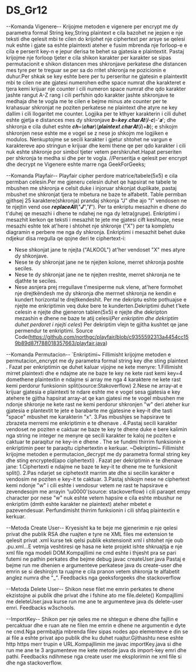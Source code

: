# DS_Gr12
--Komanda Vigenere--
  Krijojme metoden e vigenere per encrypt me dy parametra formal String key,String plaintext e cila bazohet
ne jepjen e nje teksti dhe qelesit mbi te cilen do krijohet nje ciphertext 
per arsye se qelesi nuk eshte i gjate sa eshte plaintexti ateher e fusim mbrenda nje forloop-e 
e cila e perserit key-n e jepur derisa te behet sa gjatesia e plaintextit.
Pastaj krijojme nje forloop tjeter e cila shikon karakter per karakter se sipas permutacionit
e shikon distancen mes shkronjave perkatese dhe distancen mes tyre per te treguar se per sa do 
rritet shkronja ne pozicionin e duhur.Per shkak se key eshte bere per tu perseritur ne gjatesin e plaintextit mbi te cilen ne ate 
gjatesi numerohen edhe space numrat dhe karakteret e tjera kemi krijuar nje counter i cili numeron space
numrat dhe qdo karakter jashte rangut A-Z rang i cili perfshin qdo karakter jashte
shkronjave te medhaja dhe te vogla me te cilen e bejme minus ate counter per te krahasuar shkronjat ne
poziten perkatese ne plaintext dhe atyre ne key dallim i cili llogaritet me counter.
Logjika per te kthyer karakterin i cili duhet eshte gjetja e distances mes dy shkronjave 𝒃=𝒌𝒆𝒚.𝒄𝒉𝒂𝒓𝑨𝒕(𝒊-𝒄)-'𝒂';
dhe shkronja e cila duhet eshte 𝒄𝒉=(𝒄𝒉𝒂𝒓)(𝒑𝒍𝒂𝒊𝒏𝒕𝒆𝒙𝒕.𝒄𝒉𝒂𝒓𝑨𝒕(𝒊)+𝒃);
e shikojm shkronjen nese eshte me e vogel se z nese jo shkojm me logjiken e modulos.
Nenkuptojme se secili karakter i gjetur shtohet ne vargun e karaktereve apo stringun e krijuar
dhe kemi thene qe per qdo karakter i cili nuk eshte shkronje por simbol tjeter vetem pershkruhet.Hapat perseriten per shkronja
te medha si dhe per te vogla.
//Perseritja e qelesit per encrypt dhe decrypt ne Vigenere eshte marre nga GeekForGeeks;

--Komanda Playfair--
  Playfair cipher perdore matrice/tabele(5x5) e cila permban celesin.Per me gjeneru celesin duhet qe hapsirat ne tabele te mbushen me shkronja e celsit duke i injoruar shkonjat duplikate, pastaj mbushet me shkronjat tjera te mbetura ne baze te alfabetit. Table permban gjithsej 25 karaktere(shkronja) prandaj shkonja "J" dhe ajo "I" vendosen ne te njejtin vend ose 𝒓𝒆𝒑𝒍𝒂𝒄𝒆𝑨𝒍𝒍("𝑱","𝑰").
Per ta enkriptu mesazhin e dhene do t'duhej qe mesazhi i dhene te ndahej ne nga dy letra(grupe). Enkriptimi i mesazhit kerkon qe teksti i mesazhit te jete me gjatesi cift keshtuqe, nese mesazhi eshte tek at'here i shtohet nje shkronje ("X") per ta kompletu diagramin e perbere me nga dy shkronja.
  Enkriptimi i mesazhit behet duke ndjekur disa rregulla qe qojne deri te ciphertext-i:
 - Nese shkonjat jane te njejta ("ALKOOL") at'her vendoset "X" mes atyre dy shkonjave.
 - Nese te dy shkronjat jane ne te njejten kolone, merret shkronja poshte seciles.
 - Nese te dy shkronjat jane ne te njejten rreshte, merret shkronja ne te djathte te seciles.
 - Nese asnjera prej rregullave t'mesiperme nuk vlene, at'here formohet nje drejtkëndesh me dy shkronja dhe merrnet shkronja ne kendin e kundert horizontal te drejtkendeshit.
 Per me dekriptu eshte pothuajse e njejte me enkriptimin veq duke bere te kunderten.Dekriptimi duhet t'kete celesin e njejte dhe gjeneron tablen(5x5) e njejte dhe dekripton mezashin e dhene ne baze te atij celesi(*Per enkriptim dhe dekriptim duhet perdoret i njejti celes*)
  Per dekriptim vlejn te gjitha kushtet qe jane permendur te enkriptimi.
  Source Code(https://github.com/northgc/playfair/blob/c9355592313a4454cc159b89d87f788018357663/playfair.java)


--Komanda Permutacion--
`Enkriptimi~
Fillimisht krijojme metoden e permutacion_encrypt me dy parametra formal string key dhe sting plaintext .
Fazat per enkriptimin qe duhet kaluar vijojne ne kete menyre:
1.Fillimisht  mirret plaintexti  dhe e ndajme ate ne baze te key ne kete rast kemi key=4 domethene plaintextin e ndajme si array me nga 4 karaktere ne kete rast kemi perdorur funksionin split(source:Stakoverflow)
2.Nese ne array-at e krijuar  gjatesia e plaintexti te ndare eshte me e vogel sesa  gjatesia e key atehere te gjitha hapsirat array-at qe kan gjatesi me te vogel mbushen me ndonje shkronje ne kete rast ne kemi perdorur shkronjen "w" deri ateher kur gjatesia e plantextit te jete e barabarte me  gjatesine e key-it dhe tasti "space" mbushet me karakterin "x".
3.Pas mbushjes se hapsirave te zbrazeta merremi me enkriptimin e te dhenave .
4.Pastaj secili karakter vendoset ne poziten e caktuar ne  baze te key te dhene duke e bere kalimin nga string ne integer ne menyre qe secili karakter te kaloj ne poziten e caktuar te paraqitur ne key-in e dhene .
The se fundmi thirrim funksionin e enkriptimin peer te paraqitu ciphertextin e kerkuar.
~Dekriptimi~
Fillimisht krijojme metoden e permutacion_decrypt me dy parametra formal string key dhe sting encrypted(apo ciphertexti) .
Fazat per dekriptimin e te dhenave jane:
1.Ciphertexti e ndajme ne baze te key-it te dhene me te funksionit split().
2.Pas ndarjet se ciphetextit  marrim ate dhe si secilin karakter e vendosim ne poziten e key-it te caktuar.
3.Pastaj  shikojm nese ne ciphertext kemi ndonje "w" i cili eshte i vendosur vetem ne rast te hapsirave e zevendesojm me arrayin '\u0000'(source: stackoverflow) i cili paraqet empy character por nese "w"  nuk eshte vetem hapsire e cila eshte mbushur ne enkriptim (dmth eshte karakter ne plaintext) ateher mbetet e pazevendesuar.
Perfundimisht thirrim funksionin i cili shfaq  plaintextin e kerkuar.


--Metoda Create User--
Kryesisht ka te beje me gjenerimin e nje qelesi privat dhe publik RSA dhe ruajten e tyre ne XML files me extension
te qelesit privat .xml kurse tek qelsi publik ekstensionit xml i shtohet nje oub .pu.xml...E vetmja veshtiresi qe hasa
ne kete projekt ishte shkruajtja e nje xml file nga modeli DOM.Kompajllimi ne cmd eshte i thjesht pra se pari futemi 
ne pathin perkates dhe bejme debug javac createUser.java
Pastaj e bejme run me dhenien e argumenteve perkatese java ds create-user dhe emrin se si deshirojm ta ruajme e cila pranon
vetem shkronja te alfabetit anglez numra dhe "_".
Feedbacks nga geeksforgeeks dhe stackoverflow

--Metoda Delete User--
Shikon nese filet me emrin perkates te dhene ekzistojne ai publik dhe privat dhe i fshine ato me file.delete()
Kompajllimi me deleteUser.java kurse run me ane te argumenteve java ds delete-user emri.
Feedbacks w3schools.


--ImportKey--
Shikon per nje qeles me  ne shtegun e dhene dhe fajllin e percaktuar dhe e ruan ate ne filen me emrin e dhene ne 
argumentin e dyte ne cmd.Nga permbajtja mbrenda filev sipas nodes apo elementeve e din se ai file a eshte privat apo 
publik dhe ku duhet ruajtur.Gjithashtu nese eshte http https merr trupin e URL.Kompajllimin me javac importKey.java
si dhe run me ane te 3 argumenteve me kete metode java ds import-key emri dhe pathi.
Feedbacks ndihmese nga create user me eksplorimin ne xml file si dhe nga stackoverflow.


